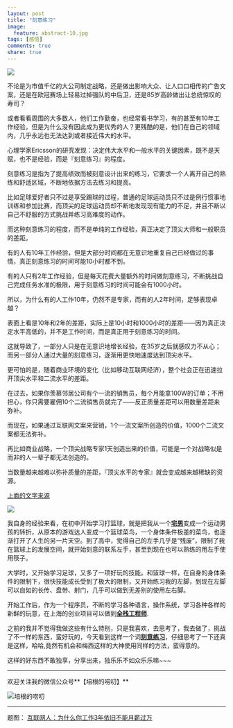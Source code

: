 ```yaml
---
layout: post
title: "刻意练习"
image:
  feature: abstract-10.jpg
tags: [感悟]
comments: true
share: true
---
```

![](http://pic.yupoo.com/peigen123_v/Fm5YMhX5/f8Q0a.jpg)

不论是为市值千亿的大公司制定战略，还是做出影响大众、让人口口相传的广告文案，还是在欧冠赛场上轻易过掉强队的中后卫，还是85岁高龄做出让总统惊叹的寿司？

或者看看周围的大多数人，他们工作勤奋，也经常看书学习，有的甚至有10年工作经验，但是为什么没有因此成为更优秀的人？更残酷的是，他们在自己的领域内，几乎永远也无法达到或者接近伟大的水平。

心理学家Ericsson的研究发现：决定伟大水平和一般水平的关键因素，既不是天赋，也不是经验，而是『刻意练习』的程度。

刻意练习是指为了提高绩效而被刻意设计出来的练习，它要求一个人离开自己的熟练和舒适区域，不断地依据方法去练习和提高。

比如足球爱好者只不过是享受踢球的过程，普通的足球运动员只不过是例行惯事地训练和参加比赛，而顶尖的足球运动员却不断地发现现有能力的不足，并且不断以自己不舒服的方式挑战并练习高难度的动作。

而这种刻意练习的程度，而不是单纯的工作经验，真正决定了顶尖大师和一般职员的差距。

有的人有10年工作经验，但是大部分时间都在无意识地重复自己已经做过的事情，真正刻意练习的时间可能10小时都不到。

有的人只有2年工作经验，但是每天花费大量额外的时间做刻意练习，不断挑战自己完成任务水准的极限，用于刻意练习的时间可能会有1000小时。

所以，为什么有的人工作10年，仍然不是专家，而有的人2年时间，足够表现卓越？

表面上看是10年和2年的差距，实际上是10小时和1000小时的差距——因为真正决定水平高低的，并不是工作时间，而是真正用于刻意练习的时间。

这就导致了，一部分人只是在无意识地增长经验，在35岁之后就感叹力不从心；而另一部分人通过大量的刻意练习，逐渐用更快地速度达到顶尖水平。

更可怕的是，随着商业环境的变化（比如移动互联网经济），整个社会正在迅速拉开顶尖水平和二流水平的差距。

在过去，如果你羡慕邻居公司有个一流的销售员，每个月能拿100W的订单；不用担心，你只需要雇佣10个二流销售员就完了——反正质量差距可以用数量差距来弥补。

而现在，如果通过互联网文案来营销，1个一流文案所创造的价值，1000个二流文案都无法弥补。

再比如商业战略，一个顶尖战略专家1天创造出来的价值，可能是一个对战略似是而非的人一辈子都无法创造的。

当数量越来越难以弥补质量的差距，『顶尖水平的专家』就会变成越来越稀缺的资源。

[上面的文字来源](http://zaodula.com/archives/19251.html)


![](http://pic.yupoo.com/peigen123_v/Fm5OGS59/15eenX.png)

我自身的经验来看，在初中开始学习打篮球，就是把我从一个[**宅男**](http://baike.baidu.com/link?url=27Z_4b04mbxjBayGxLP3mSqGGNZ0VAeeYFxy_Q_5W2sSMhziAvzJHpYmEdtoeSVoTNPQKck3CxJXkcxGk4lYay4vfT1gXkQ3Om2jd0txSf7)变成一个运动男孩的转折，从原本的游戏达人变成一个篮球菜鸟，一个身体条件极差的菜鸟，也逐渐打开了人生的另一片天空。到了高中，觉得自己的左手几乎是“残废”，限制了我在篮球上的发展空间，就开始刻意的联系左手，甚至到现在也可以熟练的用左手使用筷子。

大学时，又开始学习足球，又多了一项好玩的技能。和篮球一样，在自身的身体条件的限制下，很快技能成长受到了极大的限制，又开始练习我的左脚，到现在左脚可以自如的长传、盘带、射门，几乎可以做到无差别的使用左右脚。

开始工作后，作为一个程序员，不断的学习各种语言，操作系统，学习各种各样的新鲜的玩意，在上海的创业项目可以做到[**全栈工程师**](http://baike.baidu.com/view/12046150.htm).

之前的我并不觉得我做这些有什么特别，只是我喜欢，去思考了，我去做了，挑战了不一样的东西，蛮好玩的，今天看到这样一个词[**刻意练习**](http://baike.baidu.com/view/5064107.htm)，仔细思考了一下还真是这样，哈哈,竟然有机会和梅西这样的大神使用同样的方法，蛮得意的。

这样的好东西不敢独享，分享出来，独乐乐不如众乐乐嘛~~~


---
欢迎关注我的微信公众号**【培根的唠叨】**

![培根的唠叨](http://pic.yupoo.com/peigen123_v/FlH0GKmz/12EiFV.jpg)

---
题图： [互联网人：为什么你工作3年依旧不能月薪过万](http://www.niaogebiji.com/article-9502-1.html)